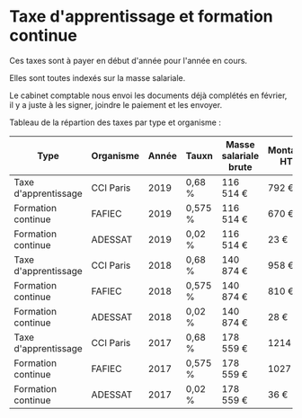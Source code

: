 # Taxe d'apprentissage et formation continue

Ces taxes sont à payer en début d'année pour l'année en cours.

Elles sont toutes indexés sur la masse salariale.

Le cabinet comptable nous envoi les documents déjà complétés en février, il y a juste à les signer, joindre le paiement et les envoyer.

Tableau de la répartion des taxes par type et organisme :

| Type 	| Organisme 	| Année 	| Tauxn  	| Masse salariale brute 	| Montant HT 	|
|----------------------	|-----------	|-------	|---------	|-----------------	|------------	|
| Taxe d'apprentissage 	| CCI Paris 	| 2019 	| 0,68 % 	| 116 514 € 	| 792 € 	|
| Formation continue 	| FAFIEC 	| 2019 	| 0,575 % 	| 116 514 € 	| 670 € 	|
| Formation continue 	| ADESSAT 	| 2019 	| 0,02 % 	| 116 514 € 	| 23 € 	|
| Taxe d'apprentissage 	| CCI Paris 	| 2018 	| 0,68 % 	| 140 874 € 	| 958 € 	|
| Formation continue 	| FAFIEC 	| 2018 	| 0,575 % 	| 140 874 € 	| 810 € 	|
| Formation continue 	| ADESSAT 	| 2018 	| 0,02 % 	| 140 874 € 	| 28 € 	|
| Taxe d'apprentissage 	| CCI Paris 	| 2017 	| 0,68 % 	| 178 559 € 	| 1214 € 	|
| Formation continue 	| FAFIEC 	| 2017 	| 0,575 % 	| 178 559 € 	| 1027 € 	|
| Formation continue 	| ADESSAT 	| 2017 	| 0,02 % 	| 178 559 € 	| 36 € 	|
